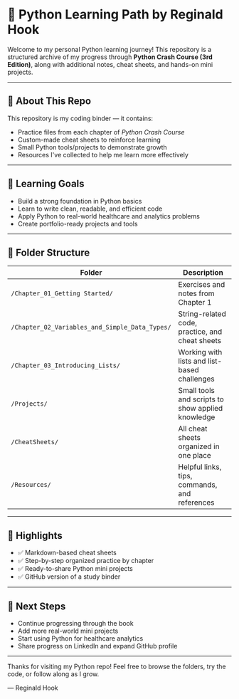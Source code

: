 
# 🐍 Python Learning Path by Reginald Hook

Welcome to my personal Python learning journey! This repository is a structured archive of my progress through **Python Crash Course (3rd Edition)**, along with additional notes, cheat sheets, and hands-on mini projects.

---

## 📘 About This Repo

This repository is my coding binder — it contains:
- Practice files from each chapter of *Python Crash Course*
- Custom-made cheat sheets to reinforce learning
- Small Python tools/projects to demonstrate growth
- Resources I've collected to help me learn more effectively

---

## 🧠 Learning Goals

- Build a strong foundation in Python basics
- Learn to write clean, readable, and efficient code
- Apply Python to real-world healthcare and analytics problems
- Create portfolio-ready projects and tools

---

## 📁 Folder Structure

| Folder | Description |
|--------|-------------|
| `/Chapter_01_Getting Started/` | Exercises and notes from Chapter 1 |
| `/Chapter_02_Variables_and_Simple_Data_Types/` | String-related code, practice, and cheat sheets |
| `/Chapter_03_Introducing_Lists/` | Working with lists and list-based challenges |
| `/Projects/` | Small tools and scripts to show applied knowledge |
| `/CheatSheets/` | All cheat sheets organized in one place |
| `/Resources/` | Helpful links, tips, commands, and references |

---

## 📌 Highlights

- ✅ Markdown-based cheat sheets
- ✅ Step-by-step organized practice by chapter
- ✅ Ready-to-share Python mini projects
- ✅ GitHub version of a study binder

---

## 🚀 Next Steps

- Continue progressing through the book
- Add more real-world mini projects
- Start using Python for healthcare analytics
- Share progress on LinkedIn and expand GitHub profile

---

Thanks for visiting my Python repo! Feel free to browse the folders, try the code, or follow along as I grow.

— Reginald Hook
